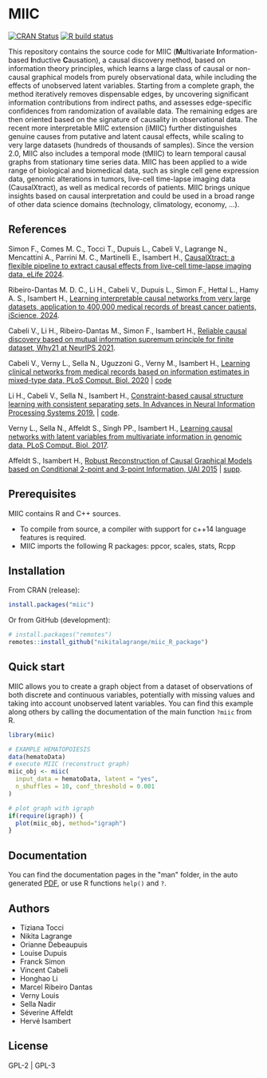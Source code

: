 # MIIC
  <!-- badges: start -->
  [![CRAN
  Status](https://www.r-pkg.org/badges/version/miic)](https://cran.r-project.org/package=miic)
  [![R build
  status](https://github.com/miicTeam/miic_R_package/workflows/R-CMD-check/badge.svg)](https://github.com/miicTeam/miic_R_package/actions)
  <!-- badges: end -->

This repository contains the source code for MIIC (**M**ultivariate 
**I**nformation-based **I**nductive **C**ausation), a causal discovery method,
based on information theory principles, which learns a large class of causal
or non-causal graphical models from purely observational data,
while including the effects of unobserved latent variables.
Starting from a complete graph, the method iteratively removes dispensable 
edges, by uncovering significant information contributions from indirect paths, 
and assesses edge-specific confidences from randomization of available data. 
The remaining edges are then oriented based on the signature of causality 
in observational data. The recent more interpretable MIIC extension (iMIIC) 
further distinguishes genuine causes from putative and latent causal effects,
while scaling to very large datasets (hundreds of thousands of samples). 
Since the version 2.0, MIIC also includes a temporal mode (tMIIC) 
to learn temporal causal graphs from stationary time series data. 
MIIC has been applied to a wide range of biological and biomedical data, 
such as single cell gene expression data, genomic alterations in tumors, 
live-cell time-lapse imaging data (CausalXtract), 
as well as medical records of patients. 
MIIC brings unique insights based on causal interpretation and could be used 
in a broad range of other data science domains (technology, climatology, 
economy, ...).

## References
Simon F., Comes M. C., Tocci T., Dupuis L., Cabeli V., Lagrange N., 
Mencattini A., Parrini M. C., Martinelli E., Isambert H.,
[CausalXtract: a flexible pipeline to extract causal effects from live-cell 
time-lapse imaging data, eLife 2024](https://www.biorxiv.org/content/10.1101/2024.02.06.579177v1.abstract).

Ribeiro-Dantas M. D. C., Li H., Cabeli V., Dupuis L., Simon F., Hettal L., 
Hamy A. S., Isambert H.,
[Learning interpretable causal networks from very large datasets, application 
to 400,000 medical records of breast cancer patients, iScience, 2024](https://doi.org/10.1016/j.isci.2024.109736).

Cabeli V., Li H., Ribeiro-Dantas M., Simon F., Isambert H.,
[Reliable causal discovery based on mutual information supremum principle for 
finite dataset, Why21 at NeurIPS 2021](https://why21.causalai.net/papers/WHY21_24.pdf).

Cabeli V., Verny L., Sella N., Uguzzoni G., Verny M., Isambert H.,
[Learning clinical networks from medical records based on information estimates
in mixed-type data, PLoS Comput. Biol.  2020](https://doi.org/10.1371/journal.pcbi.1007866)
| [code](https://github.com/vcabeli/miic_PLoS)

Li H., Cabeli V., Sella N., Isambert H.,
[Constraint-based causal structure learning with consistent separating sets, 
In Advances in Neural Information Processing Systems 2019.](https://papers.nips.cc/paper/9573-constraint-based-causal-structure-learning-with-consistent-separating-sets)
| [code](https://github.com/honghaoli42/consistent_pcalg).

Verny L., Sella N., Affeldt S., Singh PP., Isambert H.,
[Learning causal networks with latent variables from multivariate information 
in genomic data, PLoS Comput. Biol. 2017](https://doi.org/10.1371/journal.pcbi.1005662).

Affeldt S., Isambert H.,
[Robust Reconstruction of Causal Graphical Models based on Conditional 2-point 
and 3-point Information, UAI 2015](https://auai.org/uai2015/proceedings/papers/293.pdf)
| [supp](https://auai.org/uai2015/proceedings/supp/293_supp.pdf).

## Prerequisites

MIIC contains R and C++ sources.

- To compile from source, a compiler with support for c++14 language features is required.  
- MIIC imports the following R packages: ppcor, scales, stats, Rcpp

## Installation

From CRAN (release):
```R
install.packages("miic")
```
Or from GitHub (development):
```R
# install.packages("remotes")
remotes::install_github("nikitalagrange/miic_R_package")
```

## Quick start

MIIC allows you to create a graph object from a dataset of observations 
of both discrete and continuous variables, potentially with missing values 
and taking into account unobserved latent variables.
You can find this example along others by calling the documentation 
of the main function `?miic` from R.

```R
library(miic)

# EXAMPLE HEMATOPOIESIS
data(hematoData)
# execute MIIC (reconstruct graph)
miic_obj <- miic(
  input_data = hematoData, latent = "yes",
  n_shuffles = 10, conf_threshold = 0.001
)

# plot graph with igraph
if(require(igraph)) {
  plot(miic_obj, method="igraph")
}
```

## Documentation

You can find the documentation pages in the "man" folder, in the auto generated
[PDF](https://CRAN.R-project.org/package=miic/miic.pdf), 
or use R functions `help()` and `?`.
  
## Authors

- Tiziana Tocci
- Nikita Lagrange
- Orianne Debeaupuis
- Louise Dupuis
- Franck Simon
- Vincent Cabeli
- Honghao Li
- Marcel Ribeiro Dantas
- Verny Louis
- Sella Nadir
- Séverine Affeldt
- Hervé Isambert

## License

GPL-2 | GPL-3
